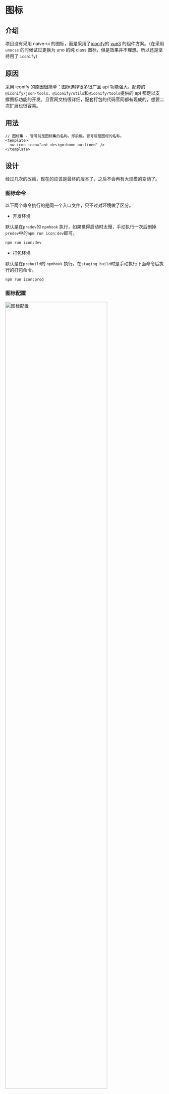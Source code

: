 # 图标

## 介绍

项目没有采用 naive-ui 的图标，而是采用了[iconify](https://iconify.design/)的 [vue3](https://docs.iconify.design/icon-components/vue/) 的组件方案。（在采用 `unocss` 的时候试过更换为 uno 的纯 class 图标，但是效果并不理想。所以还是坚持用了 `iconify`）

## 原因

采用 iconify 的原因很简单：图标选择很多很广且 api 功能强大。配套的`@iconify/json-tools`、`@iconify/utils`和`@iconify/tools`提供的 api 都足以支撑图标功能的开发。且官网文档很详细，配套打包的代码官网都有现成的，想要二次扩展也很容易。

## 用法

```vue
// 图标集 - 冒号前是图标集的名称，即前缀。冒号后是图标的名称。
<template>
  <w-icon icon="ant-design:home-outlined" />
</template>
```

## 设计

经过几次的改动，现在的应该是最终的版本了，之后不会再有大规模的变动了。

### 图标命令

以下两个命令执行的是同一个入口文件，只不过对环境做了区分。

- 开发环境

默认是在`predev`的 `npmhook` 执行，如果觉得启动时太慢，手动执行一次后删掉`predev`中的`npm run icon:dev`即可。

```bash
npm run icon:dev
```

- 打包环境

默认是在`prebuild`的 `npmhook` 执行。在`staging build`时是手动执行下面命令后执行的打包命令。

```bash
npm run icon:prod
```

### 图标配置

<div style="width: 100%;margin: 16px 0;">
  <img src="/images/icon/config.png" alt="图标配置" width="80%" height="auto" style="margin: 0 auto">
</div>

- `online` 布尔值 默认 false 是否采用在线方式打包

  - `true` 即不把图标打包到最后产物中，可以适量的减少打包体积（如果用的图标不多的话。图标用的多的，开启此选项打包体积会下降不少），在加载到图标时会通过 `iconify` 提供好的现成的`api`去请求用到的图标（`iconify` 这个 `api` 可以自定义配置，扩展配置性很强）。此情况需要给图标做加载效果，这也是前一段时间加上的（`skeleton` 加载效果）。此情况适用于可以连接外网的，且网络环境还不错的应用。

  - `false` 即会把图标打包到最后产物中，适用于在内网环境中的应用。生成图标体积会根据后一个配置项决定。

- `treeshake` 布尔值 默认 `true` 是否按需打包

  - `true` 即只打包项目中使用到的图标，推荐使用，可以很好的减小打包体积。（自定义图标也可以实现按需打包）具体使用的是`fast-glob`扫描 `src` 下的所有文件，利用一个图标的`pool`和正则去匹配项目中使用到的图标。

  - `false` 即不按需打包，不建议设置。如果在同时设置了`online`为 `false` 和`treeshake`为 `false` 会把图标集全量打包进产物中，打包体积会剧增（一般都是会增加 5~15M 左右，且会打进一个文件中，首屏加载速度会急剧变慢）。

- `list` 字符串数组 默认配置了 `6` 个图标集（`5` 个 `iconify` 的 + `1` 个自定义`svg`图标集）

  - 第一项常量是默认的自定义图标集`w-svg`

  - 后面的就是`iconify`提供好的`json`图标集，默认做了 5 个。如果想要添加新的内置图标集，去[这个文件夹](https://github.com/iconify/icon-sets/tree/master/json)里找想要的图标，赋值`json`的文件名然后添加到数组中，接着重新执行`npm run dev`即可。

  - 这个数组也是`图标选择器`的过滤分类数组

### 具体流程

图标打包入口文件

```ts
import { IconBundleConfig } from "./config";
import { generateIconUsedBundle } from "../generate/icon-bundle";
import { generateIconBundleImport } from "../generate/icon-import";
import { generateIconList, cleanArr } from "../generate/icon-list";
import { generateIconsUsed } from "../generate/icon-scan";
import { generateIconSvg } from "../generate/icon-svg";
import { generateIconDevBundle } from "../generate/icon-bundle-dev";
(async () => {
  // 获取命令行中的参数，是dev还是prod
  const arg = process.argv.slice(-1)[0];

  // 这步是不论环境的都要执行的
  // 这一步主要是把`.svg`文件夹下的自定义图标打包成`iconify`格式的json，方便后续操作
  // 逻辑抓的是iconify的例子，稍微做了些修改
  // 最后输出的文件在`build/_generated/svg.json`
  await generateIconSvg();

  // 这步也是不论环境的都要执行的
  // 这步依赖于上一步，只有在上一步生成了svg.json后这步才会把自定义图标字符串写入文件
  // 这一步是利用fast-glob和图标配置中的list生成图标选择器的图标字符串数组
  // 逻辑是自己写的，很简单，读取node_modules下的iconify/json文件，加上前缀然后写入文件
  // 写入了两个文件，一个list一个list-pool文件
  // list文件后续可能重新写入，pool文件用作treeshake的扫描用
  await generateIconList();

  // 下面环境处理，不同环境需要做不同处理
  if (arg === "dev") {
    // 开发环境下是从node_modules里引入的json，然后调用addCollection把图标添加进去
    // 逻辑是自己写的，可以看一下
    await generateIconDevBundle();
  } else {
    // 开启了按需加载图标
    if (IconBundleConfig.treeshake) {
      // 利用fast-glob扫描src下的所有vue/ts/tsx文件
      // 读取icon-list-pool和正则匹配筛选出用到的图标字符串
      // 重新写入到icon-list文件中，用于图标选择器
      await generateIconsUsed();

      // 如果是离线用法，需要把图标通过addCollection添加到iconify中
      // 在线使用的话，只需要上一步的图标字符串数组
      if (!IconBundleConfig.online) {
        // 逻辑是iconify文档中提供的离线打包
        // 打包示例提供了自定义svg、图标字符串和json文件的打包逻辑
        // 我只用到了图标字符串的打包逻辑
        // 稍微做了些改动，因为自定义的svg图标需要提供json路径
        await generateIconUsedBundle();
      }
    } else {
      // 没开启按需加载就需要把iconify图标集通量打包
      // 同样的逻辑，只不过没有了`generateIconsUsed`这步骤
      // 因为下面的这步操作全是依靠icon-list文件中的图标字符串做的处理
      await generateIconUsedBundle();
    }
  }

  // 这步始终都要执行
  // 这步是去读写`Icon/index.ts`文件
  // 目的是把addCollection这步操作引入到项目中
  // 开发环境下一定是需要引入的，要不就变成在线使用图标了（虽然也可以
  // 同时online配置也会影响写入操作，逻辑看下文件就行，不复杂
  await generateIconBundleImport(arg);

  cleanArr();
})();
```

## 图标集

在开发环境下会整体安装[@iconify/json](https://icon-sets.iconify.design/)，大约有 `100` 多 M。图标集数量将近 `100` 个。

如果想要添加新的图标集，则在[config.ts](https://github.com/Zhaocl1997/walnut-admin-client/blob/naive-ui/build/icon/src/config.ts)文件中的`list`属性添加想要的`图标集字符串`，然后执行重新执行`npm run dev`即可。

:::warning
`list`数组的第一项即自定义图标的前缀，不要轻易删除
:::

:::info
`图标集字符串`需要完全等于[这个](https://github.com/iconify/icon-sets/tree/master/json)文件夹下的文件名称，因为是根据这个去做的检索。
:::

## 图标选择器

图标选择器为项目二封的组件，一般来说只有在配置菜单时才用的到。设计思路也很简单，通过上面提到的`icon-list`文件中的`图标字符串`数组渲染图标，在`Icon/index.ts`下引入了`bundle`文件就是离线使用的方式，没引入就是在线使用的方式（根据图标字符串去做网络请求）。

同时图标选择器做了分页、搜索和按图标集过滤的强化，方便开发者使用。

## 自定义图标

项目的根目录下有个`.svg`的文件夹，这里是存放自定义图标的地方。（去阿里的 `iconfont` 或其他地方下载的 `svg` 图标可以直接扔到此文件夹下）

:::warning
目前只支持以 `svg` 文件形式的自定义图标（复制粘贴 `svg` 很麻烦，能下载成文件就下载成 `svg` 文件吧）
:::

:::warning
同时`.svg`文件夹下也不支持嵌套文件夹形式的图标，暂时只能平级扔到`.svg`文件夹下
:::

:::info
`svg` 的文件名就是使用时的图标名，尽量不要用中文名的 `svg` 文件
:::

:::info
这个文件夹下的内容不会打包到最终产物中，所以可以尽情的添加 `svg` 文件
:::

### 命令

在`.svg`文件夹下添加完 svg 文件后，重新执行`npm run dev`即可，图标处理的逻辑在`predev`中已做完处理。

### 原理

原理很简单，就是把 `svg` 文件转化成 `iconify` 的规则 `json` 格式，然后就把这个 `json` 文件对待为一个新的图标集。这样处理的话后续的打包逻辑就可以服用了，无需再重新写一套自定义 `svg` 的打包逻辑。

### 用法

```vue
// 自定义图标 - `w-svg`是默认的自定义图标前缀，冒号后为svg的文件名称
<template>
  <w-icon icon="w-svg:svg-sample-1" />
</template>
```

## 打包

图标打包的逻辑，我也是经过了两次大的改动才磨练出现在的版本。之前的版本在没有很好的设计思路下就做了出来，导致整个逻辑不清晰。现在逐渐熟悉了`iconify`后清晰的了解了整个流程，重新设计了现在的这版打包逻辑处理，同时做了自定义的配置项目和最小的对`src`下的文件的改动。

### 原理

图标打包的原理，一切都是基于`iconify`的`addCollection`api。`iconify`的`vue3`图标只有在执行了这个 `api` 的情况下才会是离线用法，如果没有调用这个`api`直接使用图标，`iconify`就会调用内置的`api`去做网络请求取回图标（上面也提到过，这个 api 是可以自定义搭建的，配置性很强）。

### 流程

上面的[具体流程](#具体流程)已经写的比较清楚了

## 离线用法(推荐)

离线用法即把配置中的`online`设置为`false`即可，剩下的交给打包逻辑即可。

同时建议开始`treeshake`，可以最大化的减小最终产物体积。

:::warning
不要同时把`online`和`treeshake`设置为`false`，这样会把图标配置中的 list 图标集全量打包，会急剧增加打包体积，这是没人想看到的。
:::

## 在线用法

- ~~所有 iconify 的图标都会走网络请求，图标在加载出来之前会有一小段留白，效果并不好~~

  ***

  现已添加了骨架框加载的效果，不会有不好的留白效果了

- ~~请求完的 iconify 图标默认会把 svg 内容存储到 `localStorage` 中，在图标量巨大的情况下这并不理想。且 `localStorage` 有 5m 的存储上限，这么搞维护性很差。~~

  ***

  `iconify` 提供了一个不把请求到的图标缓存到 storage 里的 api，这个也完全可以避免

- 只需要将配置中的`online`设置为`true`，剩下就交给打包逻辑即可。在线使用，开不开启 `treeshake` 只会影响图标选择器中的图标数量，并不会影响最后产物的体积。
